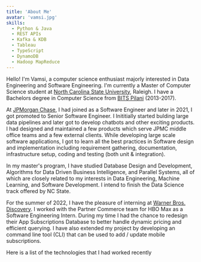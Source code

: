 ```yaml
---
title: 'About Me'
avatar: 'vamsi.jpg'
skills:
  - Python & Java
  - REST APIs
  - Kafka & KDB
  - Tableau
  - TypeScript
  - DynamoDB
  - Hadoop MapReduce
---
```



Hello! I'm Vamsi, a computer science enthusiast majorly interested in Data Engineering and Software Engineering. I'm currently a Master of Computer Science student at [North Carolina State University](https://www.ncsu.edu/), Raleigh. I have a Bachelors degree in Computer Science from [BITS Pilani](https://www.bits-pilani.ac.in/) (2013-2017). 

At [JPMorgan Chase](https://www.jpmorganchase.com/), I had joined as a Software Engineer and later in 2021, I got promoted to Senior Software Engineer. I Inititially started  bulding large data pipelines and later got to develop chatbots and other exciting products. I had designed and maintained a few products which serve JPMC middle office teams and a few external clients. While developing large scale software applications, I got to learn all the best practices in Software design and implementation including requirement gathering, documentation, infrastructure setup, coding and testing (both unit & integration). 

In my master's program, I have studied Database Design and Development, Algorithms for Data Driven Business Intelligence, and Parallel Systems, all of which are closely related to my interests in Data Engineering, Machine Learning, and Software Development. I intend to finish the Data Science track offered by NC State.

For the summer of 2022, I have the pleasure of interning at [Warner Bros. Discovery](https://wbd.com/). I worked with the Partner Commerce team for HBO Max as a Software Engineering Intern. During my time I had the chance to redesign their App Subscriptions Database to better handle dynamic pricing and efficient querying. I have also extended my project by developing an command line tool (CLI) that can be used to add / update mobile subscriptions.   

Here is a list of the technologies that I had worked recently
